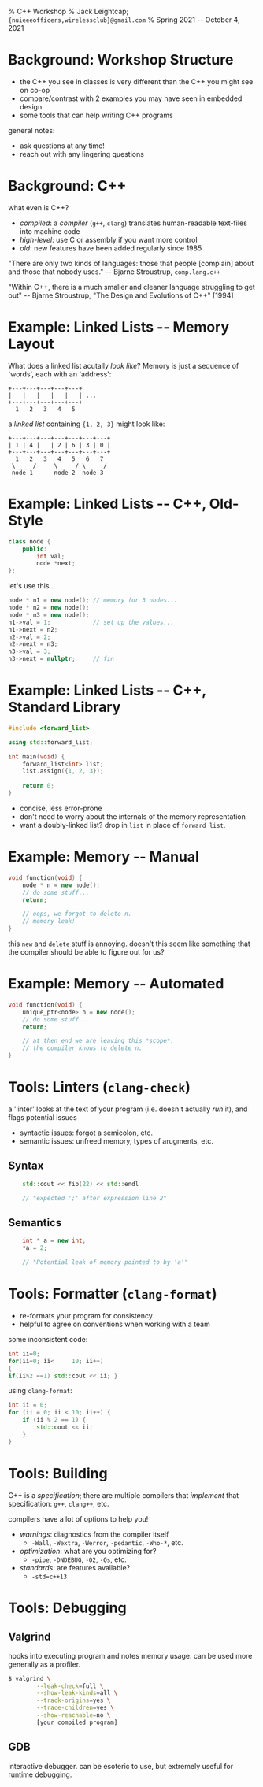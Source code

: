 % C++ Workshop
% Jack Leightcap;
	`{nuieeeofficers,wirelessclub}@gmail.com`
% Spring 2021 -- October 4, 2021

# Background: Workshop Structure
- the C++ you see in classes is very different than the C++ you might see on co-op
- compare/contrast with 2 examples you may have seen in embedded design
- some tools that can help writing C++ programs

general notes:

- ask questions at any time!
- reach out with any lingering questions

# Background: C++

what even is C++?

- *compiled*: a *compiler* (`g++`, `clang`) translates human-readable text-files into machine code
- *high-level*: use C or assembly if you want more control
- *old*: new features have been added regularly since 1985

"There are only two kinds of languages: those that people [complain] about and those that nobody uses." -- Bjarne Stroustrup, `comp.lang.c++`

"Within C++, there is a much smaller and cleaner language struggling to get out" -- Bjarne Stroustrup, "The Design and Evolutions of C++" [1994]

# Example: Linked Lists -- Memory Layout
What does a linked list acutally *look like*?
Memory is just a sequence of 'words', each with an 'address':

```
+---+---+---+---+---+
|   |   |   |   |   | ...
+---+---+---+---+---+
  1   2   3   4   5
```

a *linked list* containing `{1, 2, 3}` might look like:

```
+---+---+---+---+---+---+---+
| 1 | 4 |   | 2 | 6 | 3 | 0 |
+---+---+---+---+---+---+---+
  1   2   3   4   5   6   7
 \_____/     \_____/ \_____/
 node 1      node 2  node 3
```

# Example: Linked Lists -- C++, Old-Style

```C++
class node {
    public:
        int val;
        node *next;
};
```

let's use this...

```C++
node * n1 = new node(); // memory for 3 nodes...
node * n2 = new node();
node * n3 = new node();
n1->val = 1;            // set up the values...
n1->next = n2;
n2->val = 2;
n2->next = n3;
n3->val = 3;
n3->next = nullptr;     // fin
```

# Example: Linked Lists -- C++, Standard Library

```C++
#include <forward_list>

using std::forward_list;

int main(void) {
    forward_list<int> list;
    list.assign({1, 2, 3});
    
    return 0;
}
```

- concise, less error-prone
- don't need to worry about the internals of the memory representation
- want a doubly-linked list? drop in `list` in place of `forward_list`.

# Example: Memory -- Manual

```C++
void function(void) {
    node * n = new node();
    // do some stuff...
    return;

    // oops, we forgot to delete n.
    // memory leak!
}
```

this `new` and `delete` stuff is annoying.
doesn't this seem like something that the compiler should be able to figure out for us?

# Example: Memory -- Automated

```C++
void function(void) {
    unique_ptr<node> n = new node();
    // do some stuff...
    return;

    // at then end we are leaving this *scope*.
    // the compiler knows to delete n.
}
```

# Tools: Linters (`clang-check`)

a 'linter' looks at the text of your program (i.e. doesn't actually *run* it), and flags potential issues

- syntactic issues: forgot a semicolon, etc.
- semantic issues: unfreed memory, types of arugments, etc.

## Syntax
```C++
    std::cout << fib(22) << std::endl

    // "expected ';' after expression line 2"
```

## Semantics
```C++
    int * a = new int;
    *a = 2;

    // "Potential leak of memory pointed to by 'a'"
```

# Tools: Formatter (`clang-format`)
- re-formats your program for consistency
- helpful to agree on conventions when working with a team

some inconsistent code:
```C++
int ii=0;
for(ii=0; ii<     10; ii++)
{
if(ii%2 ==1) std::cout << ii; }
```

using `clang-format`:
```C++
int ii = 0;
for (ii = 0; ii < 10; ii++) {
    if (ii % 2 == 1) {
        std::cout << ii;
    }
}
```

# Tools: Building
C++ is a *specification*; there are multiple compilers that *implement* that specification: `g++`, `clang++`, etc.

compilers have a lot of options to help you!

- *warnings*: diagnostics from the compiler itself
    - `-Wall`, `-Wextra`, `-Werror`, `-pedantic`, `-Wno-*`, etc.
- *optimization*: what are you optimizing for?
    - `-pipe`, `-DNDEBUG`, `-O2`, `-Os`, etc.
- *standards*: are features available?
    - `-std=c++13`

# Tools: Debugging
## Valgrind
hooks into executing program and notes memory usage.
can be used more generally as a profiler.
```bash
$ valgrind \
        --leak-check=full \
	    --show-leak-kinds=all \
	    --track-origins=yes \
	    --trace-children=yes \
	    --show-reachable=no \
        [your compiled program]
```

## GDB
interactive debugger.
can be esoteric to use, but extremely useful for runtime debugging.
